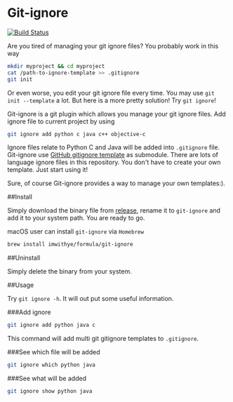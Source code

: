 Git-ignore
===
[![Build Status](https://travis-ci.org/imwithye/gitignore.svg?branch=master)](https://travis-ci.org/imwithye/gitignore)

Are you tired of managing your git ignore files? You probably work in this way

```Bash
mkdir myproject && cd myproject
cat /path-to-ignore-template >> .gitignore
git init
```

Or even worse, you edit your git ignore file every time. You may use `git init --template` a lot. But here is a more pretty solution! Try `git ignore`!

Git-ignore is a git plugin which allows you manage your git ignore files. Add ignore file to current project by using

```Bash
git ignore add python c java c++ objective-c
```

Ignore files relate to Python C and Java will be added into `.gitignore` file. Git-ignore use [GitHub gitignore template](http://github.com/github/gitignore) as submodule. There are lots of language ignore files in this repository. You don't  have to create your own template. Just start using it!

Sure, of course Git-ignore provides a way to manage your own templates:).

##Install

Simply download the binary file from [release](https://github.com/imwithye/gitignore/releases), rename it to `git-ignore` and add it to your system path. You are ready to go.

macOS user can install `git-ignore` via `Homebrew`
```bash
brew install imwithye/formula/git-ignore
```

##Uninstall

Simply delete the binary from your system.

##Usage

Try `git ignore -h`. It will out put some useful information.

###Add ignore

```Bash
git ignore add python java c
```

This command will add multi git gitignore templates to `.gitignore`.

###See which file will be added

```Bash
git ignore which python java
```

###See what will be added

```Bash
git ignore show python java
```
